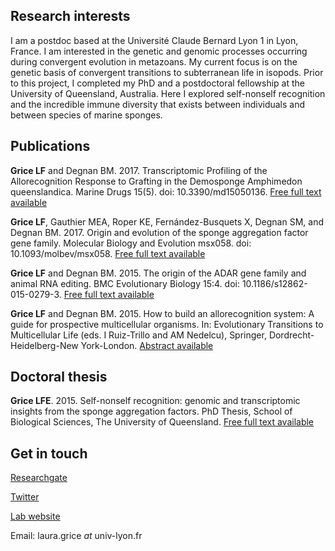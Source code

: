 ## Research interests

I am a postdoc based at the Université Claude Bernard Lyon 1 in Lyon, France. I am interested in the genetic and genomic processes occurring during convergent evolution in metazoans. My current focus is on the genetic basis of convergent transitions to subterranean life in isopods. Prior to this project, I completed my PhD and a postdoctoral fellowship at the University of Queensland, Australia. Here I explored self-nonself recognition and the incredible immune diversity that exists between individuals and between species of marine sponges.

## Publications

**Grice LF** and Degnan BM. 2017. Transcriptomic Profiling of the Allorecognition Response to Grafting in the Demosponge Amphimedon queenslandica. Marine Drugs 15(5). doi: 10.3390/md15050136.
[Free full text available](http://www.mdpi.com/1660-3397/15/5/136)

**Grice LF**, Gauthier MEA, Roper KE, Fernández-Busquets X, Degnan SM, and Degnan BM. 2017. Origin and evolution of the sponge aggregation factor gene family. Molecular Biology and Evolution msx058. doi: 10.1093/molbev/msx058.
[Free full text available](https://www.ncbi.nlm.nih.gov/pmc/articles/PMC5400394/)

**Grice LF** and Degnan BM. 2015. The origin of the ADAR gene family and animal RNA editing. BMC Evolutionary Biology 15:4. doi: 10.1186/s12862-015-0279-3.
[Free full text available](https://bmcevolbiol.biomedcentral.com/articles/10.1186/s12862-015-0279-3)

**Grice LF** and Degnan BM. 2015. How to build an allorecognition system: A guide for prospective multicellular organisms. In: Evolutionary Transitions to Multicellular Life (eds. I Ruiz-Trillo and AM Nedelcu), Springer, Dordrecht- Heidelberg-New York-London.
[Abstract available](https://link.springer.com/chapter/10.1007%2F978-94-017-9642-2_19)

## Doctoral thesis

**Grice LFE**. 2015. Self-nonself recognition: genomic and transcriptomic insights from the sponge aggregation factors. PhD Thesis, School of Biological Sciences, The University of Queensland.
[Free full text available](https://espace.library.uq.edu.au/view/UQ:364022/s4120397_phd_submission.pdf)

## Get in touch

[Researchgate](https://www.researchgate.net/profile/Laura_Grice2)

[Twitter](https://twitter.com/lauragrice_)

[Lab website](http://umr5023.univ-lyon1.fr/annuaire/details/1/205-grice-laura)

Email: laura.grice *at* univ-lyon.fr
